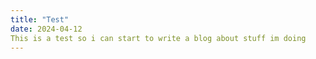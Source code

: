 ```yaml
---
title: "Test"
date: 2024-04-12
This is a test so i can start to write a blog about stuff im doing
---
```

